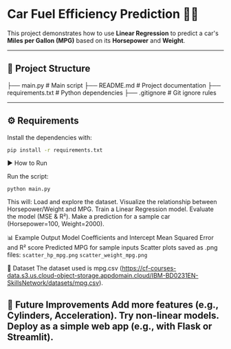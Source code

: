 # Car Fuel Efficiency Prediction 🚗⛽

This project demonstrates how to use **Linear Regression** to predict a car's **Miles per Gallon (MPG)** based on its **Horsepower** and **Weight**.

---

## 📂 Project Structure
├── main.py # Main script
├── README.md # Project documentation
├── requirements.txt # Python dependencies
├── .gitignore # Git ignore rules

---

## ⚙️ Requirements
Install the dependencies with:

```bash
pip install -r requirements.txt
```
▶️ How to Run

Run the script:
```
python main.py
```

This will:
Load and explore the dataset.
Visualize the relationship between Horsepower/Weight and MPG.
Train a Linear Regression model.
Evaluate the model (MSE & R²).
Make a prediction for a sample car (Horsepower=100, Weight=2000).

📊 Example Output
Model Coefficients and Intercept
Mean Squared Error and R² score
Predicted MPG for sample inputs
Scatter plots saved as .png files:
```scatter_hp_mpg.png```
```scatter_weight_mpg.png```

📌 Dataset
The dataset used is mpg.csv (https://cf-courses-data.s3.us.cloud-object-storage.appdomain.cloud/IBM-BD0231EN-SkillsNetwork/datasets/mpg.csv).

🔮 Future Improvements
Add more features (e.g., Cylinders, Acceleration).
Try non-linear models.
Deploy as a simple web app (e.g., with Flask or Streamlit).
---
